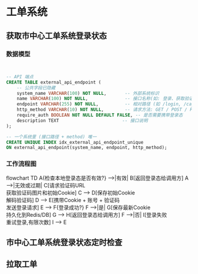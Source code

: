 # 工单系统

## 获取市中心工单系统登录状态

### 数据模型

```sql


-- API 端点
CREATE TABLE external_api_endpoint (
    -- 公共字段已隐藏
    system_name VARCHAR(100) NOT NULL,       -- 外部系统标识
    name VARCHAR(100) NOT NULL,              -- 接口名称(如: 登录、获取验证码)
    endpoint VARCHAR(255) NOT NULL,          -- 相对路径 (如 /login, /captcha)
    http_method VARCHAR(10) NOT NULL,        -- 请求方法: GET / POST / PUT / DELETE
    require_auth BOOLEAN NOT NULL DEFAULT FALSE, -- 是否需要携带登录态
    description TEXT                        -- 接口说明
);

-- 一个系统里 (接口路径 + method) 唯一
CREATE UNIQUE INDEX idx_external_api_endpoint_unique
ON external_api_endpoint(system_name, endpoint, http_method);


```

### 工作流程图

flowchart TD
    A{检查本地登录态是否有效?} -->|有效| B[返回登录态给调用方]
    A -->|无效或过期| C[请求验证码URL<br>获取验证码图片和初始Cookie]
    C --> D[保存初始Cookie<br>解码验证码]
    D --> E[携带Cookie + 账号 + 验证码<br>发送登录请求]
    E --> F{登录成功?}
    F -->|是| G[保存最新Cookie<br>持久化到Redis/DB]
    G --> H[返回登录态给调用方]
    F -->|否| I[登录失败<br>重试登录,有限次数]
    I --> E

## 市中心工单系统登录状态定时检查



## 拉取工单